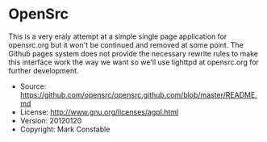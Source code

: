 OpenSrc
=======

This is a very eraly attempt at a simple single page application for opensrc.org
but it won't be continued and removed at some point. The Github pages system does
not provide the necessary rewrite rules to make this interface work the way we
want so we'll use lighttpd at opensrc.org for further development.

* Source: https://github.com/opensrc/opensrc.github.com/blob/master/README.md
* License: http://www.gnu.org/licenses/agpl.html
* Version: 20120120
* Copyright: Mark Constable
